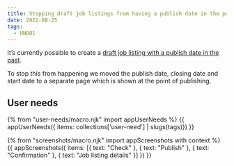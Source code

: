 ```yaml
---
title: Stopping draft job listings from having a publish date in the past
date: 2022-08-25
tags:
  - HN001
---
```


It’s currently possible to create a [draft job listing with a publish date in the past](/handling-draft-job-listings-with-a-publish-date-in-the-past).

To stop this from happening we moved the publish date, closing date and start date to a separate page which is shown at the point of publishing.

## User needs

{% from "user-needs/macro.njk" import appUserNeeds %}
{{ appUserNeeds({ items: collections['user-need'] | slugs(tags)}) }}

{% from "screenshots/macro.njk" import appScreenshots with context %}
{{ appScreenshots({
  items: [{
    text: "Check"
  }, {
    text: "Publish"
  }, {
    text: "Confirmation"
  }, {
    text: "Job listing details"
  }]
}) }}

